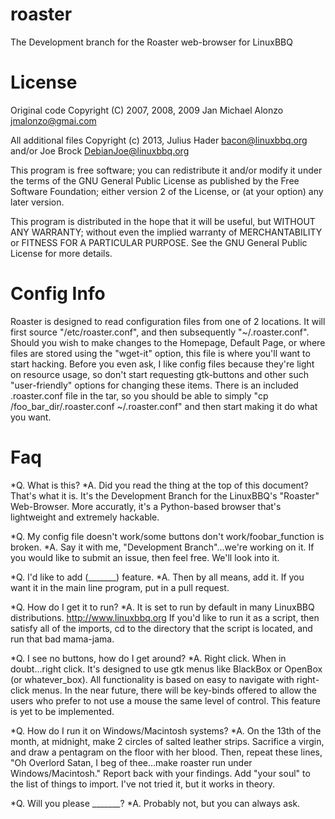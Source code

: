 roaster
=======

The Development branch for the Roaster web-browser for LinuxBBQ

License
=======
Original code Copyright (C) 2007, 2008, 2009 Jan Michael Alonzo <jmalonzo@gmai.com>

All additional files Copyright (c) 2013, Julius Hader <bacon@linuxbbq.org> and/or Joe Brock <DebianJoe@linuxbbq.org>

This program is free software; you can redistribute it and/or modify
it under the terms of the GNU General Public License as published by
the Free Software Foundation; either version 2 of the License, or
(at your option) any later version.

This program is distributed in the hope that it will be useful,
but WITHOUT ANY WARRANTY; without even the implied warranty of
MERCHANTABILITY or FITNESS FOR A PARTICULAR PURPOSE.  See the
GNU General Public License for more details.

Config Info
=======

Roaster is designed to read configuration files from one of 2 locations.  It will first source "/etc/roaster.conf", and then subsequently "~/.roaster.conf".  Should you wish to make changes to the Homepage, Default Page, or where files are stored using the "wget-it" option, this file is where you'll want to start hacking.  Before you even ask, I like config files because they're light on resource usage, so don't start requesting gtk-buttons and other such "user-friendly" options for changing these items.  There is an included .roaster.conf file in the tar, so you should be able to simply "cp /foo_bar_dir/.roaster.conf ~/.roaster.conf" and then start making it do what you want.

Faq
=======
*Q. What is this?
*A. Did you read the thing at the top of this document?  That's what it is.  It's the Development Branch for the LinuxBBQ's "Roaster" Web-Browser.  More accuratly, it's a Python-based browser that's lightweight and extremely hackable.


*Q. My config file doesn't work/some buttons don't work/foobar_function is broken. 
*A. Say it with me, "Development Branch"...we're working on it.  If you would like to submit an issue, then feel free.  We'll look into it.


*Q. I'd like to add (_______) feature. 
*A. Then by all means, add it.  If you want it in the main line program, put in a pull request.

*Q. How do I get it to run? 
*A. It is set to run by default in many LinuxBBQ distributions.  <http://www.linuxbbq.org>  If you'd like to run it as a script, then satisfy all of the imports, cd to the directory that the script is located, and run that bad mama-jama.

*Q. I see no buttons, how do I get around?
*A. Right click.  When in doubt...right click.  It's designed to use gtk menus like BlackBox or OpenBox (or whatever_box).  All functionality is based on easy to navigate with right-click menus.  In the near future, there will be key-binds offered to allow the users who prefer to not use a mouse the same level of control.  This feature is yet to be implemented.

*Q. How do I run it on Windows/Macintosh systems? 
*A. On the 13th of the month, at midnight, make 2 circles of salted leather strips.  Sacrifice a virgin, and draw a pentagram on the floor with her blood.  Then, repeat these lines, "Oh Overlord Satan, I beg of thee...make roaster run under Windows/Macintosh."  Report back with your findings.  Add "your soul" to the list of things to import.  I've not tried it, but it works in theory.

*Q. Will you please _______? 
*A. Probably not, but you can always ask.
